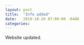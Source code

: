 ```yaml
---
layout: post
title:  "Info added"
date:   2018-10-20 07:00:00 -0400
categories:
---
```


Website updated.
